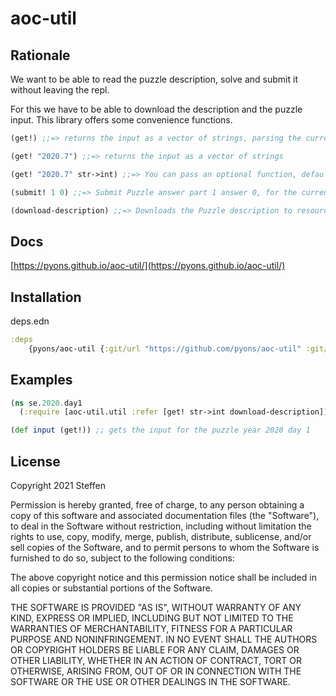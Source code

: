 # aoc-util


## Rationale

We want to be able to read the puzzle description, solve and submit it without leaving the repl.

For this we have to be able to download the description and the puzzle input. This library offers some convenience functions.

```clojure
(get!) ;;=> returns the input as a vector of strings, parsing the current namespace to infer the puzzle day

(get! "2020.7") ;;=> returns the input as a vector of strings

(get! "2020.7" str->int) ;;=> You can pass an optional function, defaults to the identity fn

(submit! 1 0) ;;=> Submit Puzzle answer part 1 answer 0, for the current namespace

(download-description) ;;=> Downloads the Puzzle description to resources/puzzle/{YEAR}/{DAY}.md 
```

## Docs

[https://pyons.github.io/aoc-util/](https://pyons.github.io/aoc-util/)


## Installation

deps.edn

```clojure
:deps
    {pyons/aoc-util {:git/url "https://github.com/pyons/aoc-util" :git/tag "v0.0.2" :git/sha "177557c"}
```

## Examples

```clojure
(ns se.2020.day1
  (:require [aoc-util.util :refer [get! str->int download-description]]))

(def input (get!)) ;; gets the input for the puzzle year 2020 day 1
```

## License

Copyright 2021 Steffen

Permission is hereby granted, free of charge, to any person obtaining a copy of this software and associated documentation files (the "Software"), to deal in the Software without restriction, including without limitation the rights to use, copy, modify, merge, publish, distribute, sublicense, and/or sell copies of the Software, and to permit persons to whom the Software is furnished to do so, subject to the following conditions:

The above copyright notice and this permission notice shall be included in all copies or substantial portions of the Software.

THE SOFTWARE IS PROVIDED "AS IS", WITHOUT WARRANTY OF ANY KIND, EXPRESS OR IMPLIED, INCLUDING BUT NOT LIMITED TO THE WARRANTIES OF MERCHANTABILITY, FITNESS FOR A PARTICULAR PURPOSE AND NONINFRINGEMENT. IN NO EVENT SHALL THE AUTHORS OR COPYRIGHT HOLDERS BE LIABLE FOR ANY CLAIM, DAMAGES OR OTHER LIABILITY, WHETHER IN AN ACTION OF CONTRACT, TORT OR OTHERWISE, ARISING FROM, OUT OF OR IN CONNECTION WITH THE SOFTWARE OR THE USE OR OTHER DEALINGS IN THE SOFTWARE.
